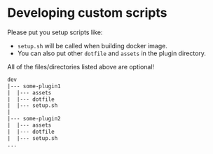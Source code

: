 # Developing custom scripts

Please put you setup scripts like:

* `setup.sh` will be called when building docker image.
* You can also put other `dotfile` and `assets` in the plugin directory.

All of the files/directories listed above are optional!

```txt
dev
|--- some-plugin1
|  |--- assets
|  |--- dotfile
|  |--- setup.sh
|  
|--- some-plugin2
|  |--- assets
|  |--- dotfile
|  |--- setup.sh
...
```
